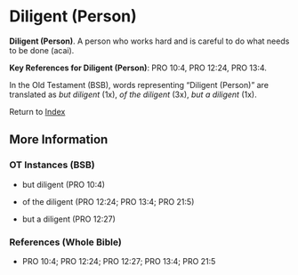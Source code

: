 # Diligent (Person)
**Diligent (Person)**. 
A person who works hard and is careful to do what needs to be done (acai). 


**Key References for Diligent (Person)**: 
PRO 10:4, PRO 12:24, PRO 13:4. 


In the Old Testament (BSB), words representing “Diligent (Person)” are translated as 
*but diligent* (1x), *of the diligent* (3x), *but a diligent* (1x). 




Return to [Index](00-Index.md)

## More Information

### OT Instances (BSB)

* but diligent (PRO 10:4)

* of the diligent (PRO 12:24; PRO 13:4; PRO 21:5)

* but a diligent (PRO 12:27)



### References (Whole Bible)

* PRO 10:4; PRO 12:24; PRO 12:27; PRO 13:4; PRO 21:5



